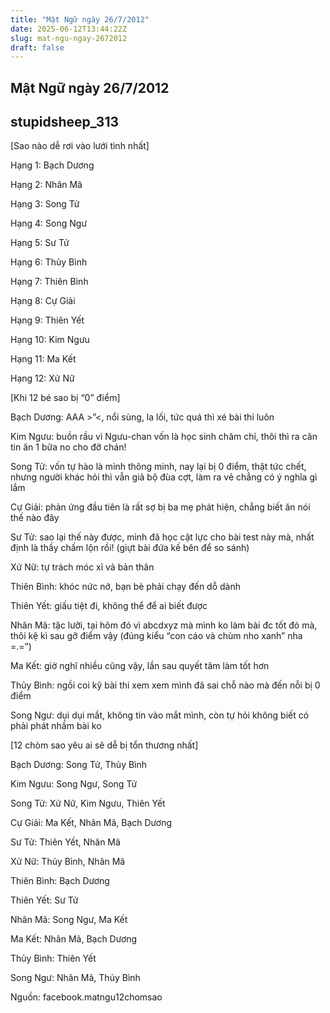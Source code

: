 ```yaml
---
title: "Mật Ngữ ngày 26/7/2012"
date: 2025-06-12T13:44:22Z
slug: mat-ngu-ngay-2672012
draft: false
---
```


## Mật Ngữ ngày 26/7/2012

## stupidsheep_313

[Sao nào dễ rơi vào lưới tình nhất]
 
 Hạng 1: Bạch Dương

 Hạng 2: Nhân Mã

 Hạng 3: Song Tử

Hạng 4: Song Ngư

Hạng 5: Sư Tử

Hạng 6: Thủy Bình

Hạng 7: Thiên Bình 

Hạng 8: Cự Giải

Hạng 9: Thiên Yết

Hạng 10: Kim Ngưu

Hạng 11: Ma Kết

Hạng 12: Xử Nữ

[Khi 12 bé sao bị “0” điểm]
 
 Bạch Dương: AAA >”<, nổi sùng, la lối, tức quá thì xé bài thi luôn

 Kim Ngưu: buồn rầu vì Ngưu-chan vốn là học sinh chăm chỉ, thôi thì ra căn tin ăn 1 bữa no cho đỡ chán!

 Song Tử: vốn tự hào là mình thông minh, nay lại bị 0 điểm, thật tức chết, nhưng người khác hỏi thì vẫn giả bộ đùa cợt, làm ra vẻ chẳng có ý nghĩa gì lắm

Cự Giải: phản ứng đầu tiên là rất sợ bị ba mẹ phát hiện, chẳng biết ăn nói thế nào đây 

Sư Tử: sao lại thế này được, mình đã học cật lực cho bài test này mà, nhất định là thầy chấm lộn rồi! (giựt bài đứa kế bên để so sánh)

Xử Nữ: tự trách móc xỉ vả bản thân

Thiên Bình: khóc nức nở, bạn bè phải chạy đến dỗ dành

Thiên Yết: giấu tiệt đi, không thể để ai biết được

Nhân Mã: tặc lưỡi, tại hôm đó vì abcdxyz mà mình ko làm bài đc tốt đó mà, thôi kệ kì sau gỡ điểm vậy (đúng kiểu “con cáo và chùm nho xanh” nha =.=”)

Ma Kết: giờ nghĩ nhiều cũng vậy, lần sau quyết tâm làm tốt hơn

Thủy Bình: ngồi coi kỹ bài thi xem xem mình đã sai chỗ nào mà đến nỗi bị 0 điểm

Song Ngư: dụi dụi mắt, không tin vào mắt mình, còn tự hỏi không biết có phải phát nhầm bài ko

[12 chòm sao yêu ai sẽ dễ bị tổn thương nhất]
 
 Bạch Dương: Song Tử, Thủy Bình

 Kim Ngưu: Song Ngư, Song Tử

 Song Tử: Xử Nữ, Kim Ngưu, Thiên Yết

Cự Giải: Ma Kết, Nhân Mã, Bạch Dương

Sư Tử: Thiên Yết, Nhân Mã

Xử Nữ: Thủy Bình, Nhân Mã

Thiên Bình: Bạch Dương

Thiên Yết: Sư Tử 

Nhân Mã: Song Ngư, Ma Kết 

Ma Kết: Nhân Mã, Bạch Dương

Thủy Bình: Thiên Yết

Song Ngư: Nhân Mã, Thủy Bình
 
Nguồn: facebook.matngu12chomsao